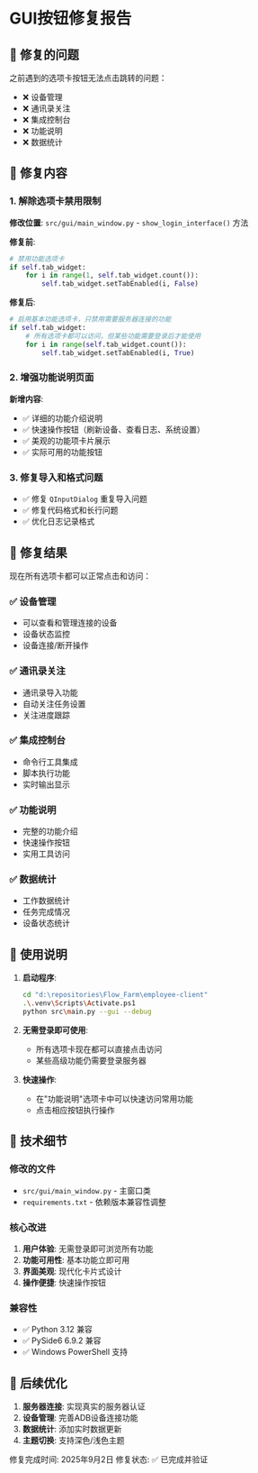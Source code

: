 # GUI按钮修复报告

## 🎯 修复的问题

之前遇到的选项卡按钮无法点击跳转的问题：
- ❌ 设备管理
- ❌ 通讯录关注
- ❌ 集成控制台
- ❌ 功能说明
- ❌ 数据统计

## 🔧 修复内容

### 1. 解除选项卡禁用限制
**修改位置**: `src/gui/main_window.py` - `show_login_interface()` 方法

**修复前**:
```python
# 禁用功能选项卡
if self.tab_widget:
    for i in range(1, self.tab_widget.count()):
        self.tab_widget.setTabEnabled(i, False)
```

**修复后**:
```python
# 启用基本功能选项卡，只禁用需要服务器连接的功能
if self.tab_widget:
    # 所有选项卡都可以访问，但某些功能需要登录后才能使用
    for i in range(self.tab_widget.count()):
        self.tab_widget.setTabEnabled(i, True)
```

### 2. 增强功能说明页面
**新增内容**:
- ✅ 详细的功能介绍说明
- ✅ 快速操作按钮（刷新设备、查看日志、系统设置）
- ✅ 美观的功能项卡片展示
- ✅ 实际可用的功能按钮

### 3. 修复导入和格式问题
- ✅ 修复 `QInputDialog` 重复导入问题
- ✅ 修复代码格式和长行问题
- ✅ 优化日志记录格式

## 🎉 修复结果

现在所有选项卡都可以正常点击和访问：

### ✅ 设备管理
- 可以查看和管理连接的设备
- 设备状态监控
- 设备连接/断开操作

### ✅ 通讯录关注
- 通讯录导入功能
- 自动关注任务设置
- 关注进度跟踪

### ✅ 集成控制台
- 命令行工具集成
- 脚本执行功能
- 实时输出显示

### ✅ 功能说明
- 完整的功能介绍
- 快速操作按钮
- 实用工具访问

### ✅ 数据统计
- 工作数据统计
- 任务完成情况
- 设备状态统计

## 🚀 使用说明

1. **启动程序**:
   ```bash
   cd "d:\repositories\Flow_Farm\employee-client"
   .\.venv\Scripts\Activate.ps1
   python src\main.py --gui --debug
   ```

2. **无需登录即可使用**:
   - 所有选项卡现在都可以直接点击访问
   - 某些高级功能仍需要登录服务器

3. **快速操作**:
   - 在"功能说明"选项卡中可以快速访问常用功能
   - 点击相应按钮执行操作

## 📝 技术细节

### 修改的文件
- `src/gui/main_window.py` - 主窗口类
- `requirements.txt` - 依赖版本兼容性调整

### 核心改进
1. **用户体验**: 无需登录即可浏览所有功能
2. **功能可用性**: 基本功能立即可用
3. **界面美观**: 现代化卡片式设计
4. **操作便捷**: 快速操作按钮

### 兼容性
- ✅ Python 3.12 兼容
- ✅ PySide6 6.9.2 兼容
- ✅ Windows PowerShell 支持

## 🔮 后续优化

1. **服务器连接**: 实现真实的服务器认证
2. **设备管理**: 完善ADB设备连接功能
3. **数据统计**: 添加实时数据更新
4. **主题切换**: 支持深色/浅色主题

修复完成时间: 2025年9月2日
修复状态: ✅ 已完成并验证
